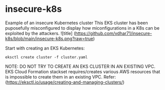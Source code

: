 # insecure-k8s
 Example of an insecure Kubernetes cluster
This EKS cluster has been puposefully misconfigured to display how miconfigurations in a K8s can be exploited by the attackers.
![title] (https://github.com/vdhar71/insecure-k8s/blob/main/insecure-k8s.png?raw=true)

Start with creating an EKS Kubernetes:
```
eksctl create cluster -f cluster.yaml
```
NOTE: DO NOT TRY TO CREATE AN EKS CLUSTER IN AN EXISTING VPC. EKS Cloud Formation stackset requires/creates various AWS resources that is impossible to create them in an existing VPC.  Refer: (https://eksctl.io/usage/creating-and-managing-clusters/)
